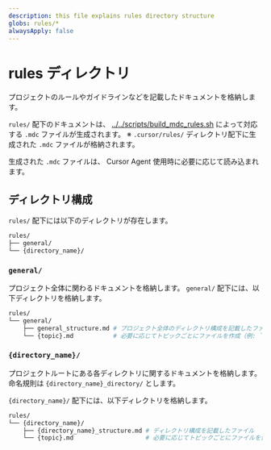 ```yaml
---
description: this file explains rules directory structure
globs: rules/*
alwaysApply: false
---
```


# rules ディレクトリ

プロジェクトのルールやガイドラインなどを記載したドキュメントを格納します。

`rules/` 配下のドキュメントは、 [../../scripts/build_mdc_rules.sh](../../scripts/build_mdc_rules.sh) によって対応する `.mdc` ファイルが生成されます。
※ `.cursor/rules/` ディレクトリ配下に生成された `.mdc` ファイルが格納されます。

生成された `.mdc` ファイルは、 Cursor Agent 使用時に必要に応じて読み込まれます。

## ディレクトリ構成

`rules/` 配下には以下のディレクトリが存在します。

```sh
rules/
├── general/
└── {directory_name}/
```

### `general/`

プロジェクト全体に関わるドキュメントを格納します。
`general/` 配下には、以下ディレクトリを格納します。

```sh
rules/
└── general/
    ├── general_structure.md # プロジェクト全体のディレクトリ構成を記載したファイル
    └── {topic}.md           # 必要に応じてトピックごとにファイルを作成（例: `task_flow.md`）
```

### `{directory_name}/`

プロジェクトルートにある各ディレクトリに関するドキュメントを格納します。
命名規則は `{directory_name}_directory/` とします。

`{directory_name}/` 配下には、以下ディレクトリを格納します。

```sh
rules/
└── {directory_name}/
    ├── {directory_name}_structure.md # ディレクトリ構成を記載したファイル
    └── {topic}.md                    # 必要に応じてトピックごとにファイルを作成
```
